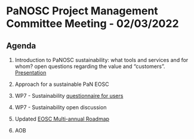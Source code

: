 PaNOSC Project Management Committee Meeting - 02/03/2022 
=========================================================

Agenda
------	

1. Introduction to PaNOSC sustainability: what tools and services and for whom? open questions regarding the value and “customers”. [Presentation](https://github.com/panosc-eu/panosc/blob/master/Work%20Packages/WP1%20Management/Meetings/Project%20Management%20Committee/2022-03-02-PMC/Panosc%20meeting%202022.02.10.pptx)

2. Approach for a sustainable PaN EOSC

3. WP7 - Sustainability [questionnaire for users](https://github.com/panosc-eu/panosc/blob/master/Work%20Packages/WP1%20Management/Meetings/Project%20Management%20Committee/2022-03-02-PMC/Questionnaire%20for%20PaN%20users_V2.docx)

4. WP7 - Sustainability open discussion

5. Updated [EOSC Multi-annual Roadmap](https://www.eosc.eu/multi-annual-roadmap-mar-consultation)

6. AOB
